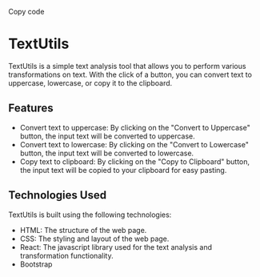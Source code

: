 Copy code
# TextUtils

TextUtils is a simple text analysis tool that allows you to perform various transformations on text. With the click of a button, you can convert text to uppercase, lowercase, or copy it to the clipboard.

## Features

- Convert text to uppercase: By clicking on the "Convert to Uppercase" button, the input text will be converted to uppercase.
- Convert text to lowercase: By clicking on the "Convert to Lowercase" button, the input text will be converted to lowercase.
- Copy text to clipboard: By clicking on the "Copy to Clipboard" button, the input text will be copied to your clipboard for easy pasting.

## Technologies Used

TextUtils is built using the following technologies:

- HTML: The structure of the web page.
- CSS: The styling and layout of the web page.
- React: The javascript library used for the text analysis and transformation functionality.
- Bootstrap
